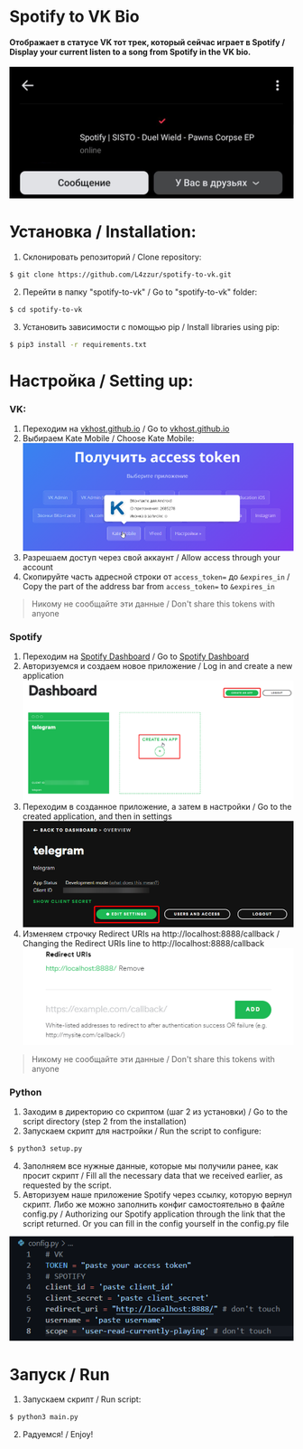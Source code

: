 # Spotify to VK Bio

#### Отображает в статусе VK тот трек, который сейчас играет в Spotify / Display your current listen to a song from Spotify in the VK bio.
![1.1](img/1.png)

# Установка / Installation:

1. Склонировать репозиторий / Clone repository:
```bash
$ git clone https://github.com/L4zzur/spotify-to-vk.git
```

2. Перейти в папку "spotify-to-vk" / Go to "spotify-to-vk" folder:
```bash
$ cd spotify-to-vk
```

3. Установить зависимости с помощью pip / Install libraries using pip:
```bash
$ pip3 install -r requirements.txt
```

# Настройка / Setting up:

### VK:

1. Переходим на [vkhost.github.io](https://vkhost.github.io/) / Go to [vkhost.github.io](https://vkhost.github.io/)
2. Выбираем Kate Mobile / Choose Kate Mobile:
![1.2](img/2.png)
3. Разрешаем доступ через свой аккаунт / Allow access through your account
4. Скопируйте часть адресной строки от `access_token=` до `&expires_in` / Copy the part of the address bar from `access_token=` to `&expires_in`
> Никому не сообщайте эти данные / Don't share this tokens with anyone

### Spotify
1. Переходим на [Spotify Dashboard](https://developer.spotify.com/dashboard/) / Go to [Spotify Dashboard](https://developer.spotify.com/dashboard/)
2. Авторизуемся и создаем новое приложение / Log in and create a new application 
![1.3](img/3.png)
3. Переходим в созданное приложение, а затем в настройки / Go to the created application, and then in settings
![1.4](img/4.png)
4. Изменяем строчку Redirect URIs на http://localhost:8888/callback / Changing the Redirect URIs line to http://localhost:8888/callback
![1.5](img/5.png)
> Никому не сообщайте эти данные / Don't share this tokens with anyone

### Python
1. Заходим в директорию со скриптом (шаг 2 из установки) / Go to the script directory (step 2 from the installation)
2. Запускаем скрипт для настройки / Run the script to configure:
```bash
$ python3 setup.py
```
4. Заполняем все нужные данные, которые мы получили ранее, как просит скрипт / Fill all the necessary data that we received earlier, as requested by the script.
5. Авторизуем наше приложение Spotify через ссылку, которую вернул скрипт. Либо же можно заполнить конфиг самостоятельно в файле config.py / Authorizing our Spotify application through the link that the script returned. Or you can fill in the config yourself in the config.py file

![1.6](img/6.png)

# Запуск / Run
1. Запускаем скрипт / Run script:
```bash
$ python3 main.py
```
2. Радуемся! / Enjoy!
